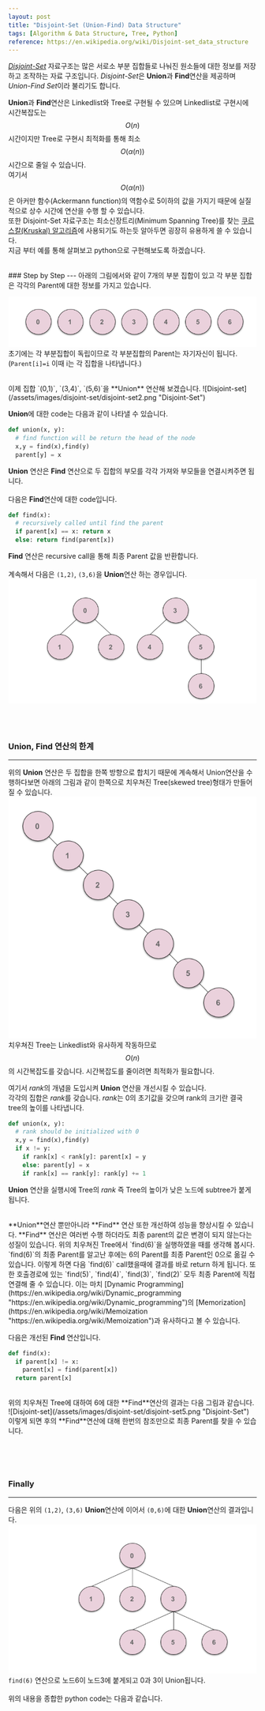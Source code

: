 ```yaml
---
layout: post
title: "Disjoint-Set (Union-Find) Data Structure"
tags: [Algorithm & Data Structure, Tree, Python]
reference: https://en.wikipedia.org/wiki/Disjoint-set_data_structure 
---
```


[*Disjoint-Set*](https://en.wikipedia.org/wiki/Disjoint-set_data_structure "https://en.wikipedia.org/wiki/Disjoint-set_data_structure") 자료구조는 많은 서로소 부분 집합들로 나눠진 원소들에 대한 정보를 저장하고 조작하는 자료 구조입니다. *Disjoint-Set*은 **Union**과 **Find**연산을 제공하며 *Union-Find Set*이라 불리기도 합니다.

**Union**과 **Find**연산은 Linkedlist와 Tree로 구현될 수 있으며 Linkedlist로 구현시에 시간복잡도는 $$O(n)$$시간이지만 Tree로 구현시 최적화를 통해 최소 $$O(\alpha(n))$$시간으로 줄일 수 있습니다.      
여기서 $$O(\alpha(n))$$은 아커만 함수(Ackermann function)의 역함수로 5이하의 값을 가지기 때문에 실질적으로 상수 시간에 연산을 수행 할 수 있습니다.  
또한 Disjoint-Set 자료구조는 최소신장트리(Minimum Spanning Tree)를 찾는 [쿠르스칼(Kruskal) 알고리즘](https://en.wikipedia.org/wiki/Kruskal%27s_algorithm "https://en.wikipedia.org/wiki/Kruskal%27s_algorithm")에 사용되기도 하는듯 알아두면 굉장히 유용하게 쓸 수 있습니다.  
지금 부터 예를 통해 살펴보고 python으로 구현해보도록 하겠습니다.  

<br> 
### Step by Step
---
아래의 그림에서와 같이 7개의 부분 집합이 있고 각 부분 집합은 각각의 Parent에 대한 정보를 가지고 있습니다.

![Disjoint-set](/assets/images/disjoint-set/disjoint-set1.png "Disjoint-Set")
초기에는 각 부분집합이 독립이므로 각 부분집합의 Parent는 자기자신이 됩니다.   
(`Parent[i]=i` 이때 i는 각 집합을 나타냅니다.)

<br>
이제 집합 `(0,1)`, `(3,4)`, `(5,6)`을 **Union** 연산해 보겠습니다.
![Disjoint-set](/assets/images/disjoint-set/disjoint-set2.png "Disjoint-Set")

**Union**에 대한 code는 다음과 같이 나타낼 수 있습니다.
```python
def union(x, y):
  # find function will be return the head of the node
  x,y = find(x),find(y)
  parent[y] = x 
```    
**Union** 연산은 **Find** 연산으로 두 집합의 부모를 각각 가져와 부모들을 연결시켜주면 됩니다.  
<br>
다음은 **Find**연산에 대한 code입니다.
```python
def find(x):
  # recursively called until find the parent
  if parent[x] == x: return x
  else: return find(parent[x])
```
**Find** 연산은 recursive call을 통해 최종 Parent 값을 반환합니다.  
<br>
계속해서 다음은 `(1,2)`, `(3,6)`을 **Union**연산 하는 경우입니다.   
![Disjoint-set](/assets/images/disjoint-set/disjoint-set3.png "Disjoint-Set")  

<br><br>
### Union, Find 연산의 한계
---
위의 **Union** 연산은 두 집합을 한쪽 방향으로 합치기 때문에 계속해서 Union연산을 수행하다보면 아래의 그림과 같이 한쪽으로 치우쳐진 Tree(skewed tree)형태가 만들어 질 수 있습니다.
![Disjoint-set](/assets/images/disjoint-set/disjoint-set4.png "Disjoint-Set")  
 치우쳐진 Tree는 Linkedlist와 유사하게 작동하므로 $$O(n)$$의 시간복잡도를 갖습니다. 시간복잡도를 줄이려면 최적화가 필요합니다.    

여기서 *rank*의 개념을 도입시켜 **Union** 연산을 개선시킬 수 있습니다.  
  각각의 집합은 *rank*를 갖습니다. *rank*는 0의 초기값을 갖으며 rank의 크기란 결국 tree의 높이를 나타냅니다.

```python
def union(x, y):
  # rank should be initialized with 0
  x,y = find(x),find(y)
  if x != y:
    if rank[x] < rank[y]: parent[x] = y
    else: parent[y] = x
    if rank[x] == rank[y]: rank[y] += 1
```
**Union** 연산을 실행시에 Tree의 *rank* 즉 Tree의 높이가 낮은 노드에 subtree가 붙게됩니다.  



<br>
**Union**연산 뿐만아니라 **Find** 연산 또한 개선하여 성능을 향상시킬 수 있습니다.  
**Find** 연산은 여러번 수행 하더라도 최종 parent의 값은 변경이 되지 않는다는 성질이 있습니다.   
위의 치우쳐진 Tree에서 `find(6)`을 실행하였을 때를 생각해 봅시다.   
`find(6)`의 최종 Parent를 알고난 후에는 6의 Parent를 최종 Parent인 0으로 옮길 수 있습니다. 이렇게 하면 다음 `find(6)` call했을때에 결과를 바로 return 하게 됩니다.
또한 호출경로에 있는 `find(5)`, `find(4)`, `find(3)`, `find(2)` 모두 최종 Parent에 직접 연결해 줄 수 있습니다.  이는 마치 [Dynamic Programming](https://en.wikipedia.org/wiki/Dynamic_programming "https://en.wikipedia.org/wiki/Dynamic_programming")의 [Memorization](https://en.wikipedia.org/wiki/Memoization "https://en.wikipedia.org/wiki/Memoization")과 유사하다고 볼 수 있습니다.  

다음은 개선된 **Find** 연산입니다.
```python
def find(x):
  if parent[x] != x:
    parent[x] = find(parent[x]) 
  return parent[x]
```   
<br>
위의 치우쳐진 Tree에 대하여 6에 대한 **Find**연산의 결과는 다음 그림과 같습니다.
![Disjoint-set](/assets/images/disjoint-set/disjoint-set5.png "Disjoint-Set") 
이렇게 되면 후의 **Find**연산에 대해 한번의 참조만으로 최종 Parent를 찾을 수 있습니다.

<br><br><br>
### Finally
---
다음은 위의 `(1,2)`, `(3,6)` **Union**연산에 이어서 `(0,6)`에 대한 **Union**연산의 결과입니다.
![Disjoint-set](/assets/images/disjoint-set/disjoint-set6.png "Disjoint-Set") 
`find(6)` 연산으로 노드6이 노드3에 붙게되고 0과 3이 Union됩니다.
<br> <br>
위의 내용을 종합한 python code는 다음과 같습니다.
<script src="https://gist.github.com/onepwnman/c8e9cc8368a3b0147bfbdb38c6472dcf.js"></script>


[^1]: <https://en.wikipedia.org/wiki/Disjoint-set_data_structure>
